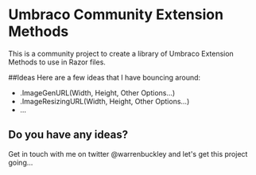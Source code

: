 Umbraco Community Extension Methods
========================

This is a community project to create a library of Umbraco Extension Methods to use in Razor files.


##Ideas
Here are a few ideas that I have bouncing around:
* .ImageGenURL(Width, Height, Other Options...)
* .ImageResizingURL(Width, Height, Other Options...)
* ...

## Do you have any ideas?
Get in touch with me on twitter @warrenbuckley and let's get this project going...
